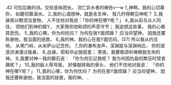 .42 
可拉后裔的诗。交给圣咏团长。 
流亡异乡者的祷告v一w 
1_神啊，我的心切慕你， 
如鹿切慕溪水。 
2_我的心渴想神，就是永生神， 
我几时得朝见神呢？ 
3_我昼夜以眼泪当食物， 
人不住地对我说：「你的神在哪Y呢？」 
4_我从前与众人同往， 
领他们到神的殿Y， 
大家用欢唿称颂的声音守节； 
我追想这些事， 
我的心极其悲伤。 
5_我的心哪，你为何忧闷？ 
为何在我Y面烦躁？ 
应当仰望神， 
因我还要称谢他，我当面的拯救， 
6_我的神。我的心在我Y面忧闷，(57) 
所以我从约旦地， 
从黑门岭，从米萨山记念你。 
7_你的瀑布发声，深渊就与深渊响应， 
你的波浪洪涛漫过我身。 
8_白昼，耶和华必施慈爱； 
黑夜，我要歌颂祈祷赐我生命的神。 
9_我要对神－我的磐石说： 
「你为何忘记我呢？ 
我为何因仇敌的欺压时常哀痛呢？」 
10_我的敌人辱骂我， 
好像敲碎我的骨头， 
他们不住地对我说： 
「你的神在哪Y呢？」 
11_我的心哪，你为何忧闷？ 
为何在我Y面烦躁？ 
应当仰望神， 
因我还要称谢他，我当面的拯救，我的神。 
.